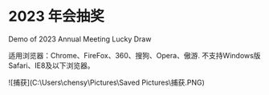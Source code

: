 # 2023 年会抽奖
Demo of 2023 Annual Meeting Lucky Draw



适用浏览器：Chrome、FireFox、360、搜狗、Opera、傲游. 不支持Windows版Safari、IE8及以下浏览器。

![捕获](C:\Users\chensy\Pictures\Saved Pictures\捕获.PNG)
